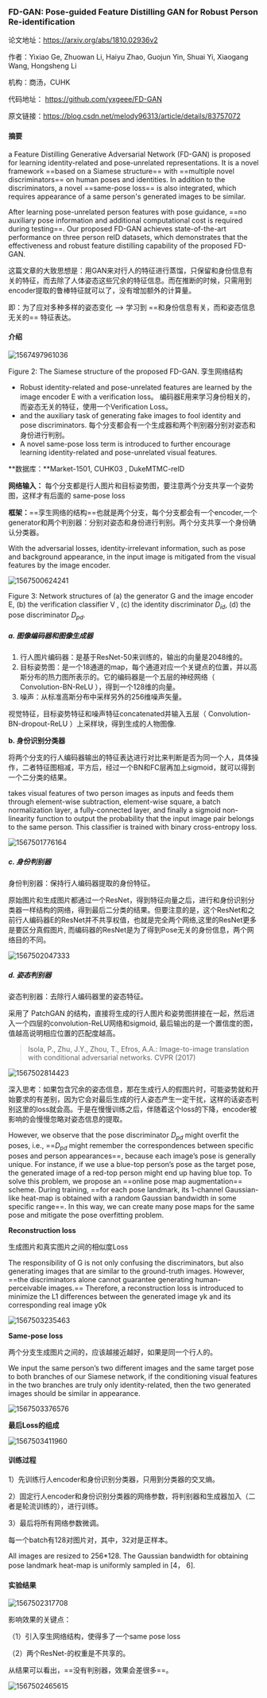 ### FD-GAN: Pose-guided Feature Distilling GAN for Robust Person Re-identification

论文地址：https://arxiv.org/abs/1810.02936v2

作者：Yixiao Ge, Zhuowan Li, Haiyu Zhao, Guojun Yin, Shuai Yi, Xiaogang Wang, Hongsheng Li

机构：商汤，CUHK

代码地址： https://github.com/yxgeee/FD-GAN

原文链接：https://blog.csdn.net/melody96313/article/details/83757072



#### 摘要

a Feature Distilling Generative Adversarial Network (FD-GAN) is proposed for learning identity-related and pose-unrelated representations. It is a novel framework ==based on a Siamese structure== with ==multiple novel discriminators== on human poses and identities. In addition to the discriminators, a novel ==same-pose loss== is also integrated, which requires appearance of a same person's generated images to be similar. 

After learning pose-unrelated person features with pose guidance, ==no auxiliary pose information and additional computational cost is required during testing==. Our proposed FD-GAN achieves state-of-the-art performance on three person reID datasets, which demonstrates that the effectiveness and robust feature distilling capability of the proposed FD-GAN.

这篇文章的大致思想是：用GAN来对行人的特征进行蒸馏，只保留和身份信息有关的特征，而去除了人体姿态这些冗余的特征信息。而在推断的时候，只需用到encoder提取的鲁棒特征就可以了，没有增加额外的计算量。

即：为了应对多种多样的姿态变化  --> 学习到 ==和身份信息有关，而和姿态信息无关的== 特征表达。

#### 介绍

![1567497961036](C:\Users\j00496872\Desktop\Notes\raw_images\1567497961036.png)

Figure 2: The Siamese structure of the proposed FD-GAN.  孪生网络结构

- Robust identity-related and pose-unrelated features are learned by the image encoder E with a verification loss。 编码器E用来学习身份相关的，而姿态无关的特征，使用一个Verification Loss。
- and the auxiliary task of generating fake images to fool identity and pose discriminators. 每个分支都会有一个生成器和两个判别器分别对姿态和身份进行判别。
- A novel same-pose loss term is introduced to further encourage learning identity-related and pose-unrelated visual features.



**数据库：**Market-1501, CUHK03 ,  DukeMTMC-reID

**网络输入：** 每个分支都是行人图片和目标姿势图，要注意两个分支共享一个姿势图，这样才有后面的 same-pose loss 

**框架：**==孪生网络的结构==也就是两个分支，每个分支都会有一个encoder,一个generator和两个判别器：分别对姿态和身份进行判别。两个分支共享一个身份确认分类器。

With the adversarial losses, identity-irrelevant information, such as pose and background appearance, in the input image is mitigated from the visual features by the image encoder.

![1567500624241](C:\Users\j00496872\Desktop\Notes\raw_images\1567500624241.png)

Figure 3: Network structures of (a) the generator G and the image encoder E, (b) the verification
classifier V , (c) the identity discriminator $D_{id}$, (d) the pose discriminator $D_{pd}$.

##### a. 图像编码器和图像生成器

1. 行人图片编码器：是基于ResNet-50来训练的，输出的向量是2048维的。
2. 目标姿势图：是一个18通道的map，每个通道对应一个关键点的位置，并以高斯分布的热力图所表示的。它的编码器是一个五层的神经网络（ Convolution-BN-ReLU ），得到一个128维的向量。
3. 噪声：从标准高斯分布中采样另外的256维噪声矢量。

视觉特征，目标姿势特征和噪声特征concatenated并输入五层（ Convolution-BN-dropout-ReLU ）上采样块，得到生成的人物图像.

**b. 身份识别分类器**

将两个分支的行人编码器输出的特征表达进行对比来判断是否为同一个人，具体操作，二者特征图相减，平方后，经过一个BN和FC层再加上sigmoid，就可以得到一个二分类的结果。

takes visual features of two person images as inputs and feeds them through element-wise subtraction, element-wise square, a batch normalization layer, a fully-connected layer, and finally a sigmoid non-linearity function to output the probability that the input image pair belongs to the same person. This classifier is trained with binary cross-entropy loss.

![1567501776164](C:\Users\j00496872\Desktop\Notes\raw_images\1567501776164.png)

##### c. 身份判别器

身份判别器：保持行人编码器提取的身份特征。

原始图片和生成图片都通过一个ResNet，得到特征向量之后，进行和身份识别分类器一样结构的网络，得到最后二分类的结果。但要注意的是，这个ResNet和之前行人编码器E的ResNet并不共享权值，也就是完全两个网络,这里的ResNet更多是要区分真假图片, 而编码器的ResNet是为了得到Pose无关的身份信息，两个网络目的不同。

![1567502047333](C:\Users\j00496872\Desktop\Notes\raw_images\1567502047333.png)

##### d. 姿态判别器

姿态判别器：去除行人编码器里的姿态特征。

采用了 PatchGAN 的结构，直接将生成的行人图片和姿势图拼接在一起，然后进入一个四层的convolution-ReLU网络和sigmoid, 最后输出的是一个置信度的图，值越高说明相应位置的匹配度越高。

> Isola, P., Zhu, J.Y., Zhou, T., Efros, A.A.: Image-to-image translation with conditional adversarial networks. CVPR (2017)

![1567502814423](C:\Users\j00496872\Desktop\Notes\raw_images\1567502814423.png)

深入思考：如果包含冗余的姿态信息，那在生成行人的假图片时，可能姿势就和开始要求的有差别，因为它会对最后生成的行人姿态产生一定干扰，这样的话姿态判别这里的loss就会高。于是在慢慢训练之后，伴随着这个loss的下降，encoder被影响的会慢慢忽略对姿态信息的提取。

However, we observe that the pose discriminator $D_{pd}$ might overfit the poses, i.e., ==$D_{pd}$ might
remember the correspondences between specific poses and person appearances==, because each image’s
pose is generally unique. For instance, if we use a blue-top person’s pose as the target pose, the
generated image of a red-top person might end up having blue top. To solve this problem, we propose
an ==online pose map augmentation== scheme. During training, ==for each pose landmark, its 1-channel
Gaussian-like heat-map is obtained with a random Gaussian bandwidth in some specific range==. In
this way, we can create many pose maps for the same pose and mitigate the pose overfitting problem.

**Reconstruction loss**

生成图片和真实图片之间的相似度Loss

The responsibility of G is not only confusing the discriminators, but also generating images that are similar to the ground-truth images. However, ==the discriminators alone cannot guarantee generating human-perceivable images.== Therefore, a reconstruction loss is introduced to minimize the L1 differences between the generated image yk and its corresponding real image y0k

![1567503235463](C:\Users\j00496872\Desktop\Notes\raw_images\1567503235463.png)

**Same-pose loss**

两个分支生成图片之间的，应该越接近越好，如果是同一个行人的。

We input the same person’s two different images and the same target pose to both branches of our Siamese network, if the conditioning visual features in the two branches are truly only identity-related, then the two generated images should be similar in appearance.

![1567503376576](C:\Users\j00496872\Desktop\Notes\raw_images\1567503376576.png)

**最后Loss的组成**

![1567503411960](C:\Users\j00496872\Desktop\Notes\raw_images\1567503411960.png)



#### 训练过程

1）先训练行人encoder和身份识别分类器，只用到分类器的交叉熵。

2）固定行人encoder和身份识别分类器的网络参数，将判别器和生成器加入（二者是轮流训练的），进行训练。

3）最后将所有网络参数微调。

每一个batch有128对图片对，其中，32对是正样本。

All images are resized to 256*128. The Gaussian bandwidth for obtaining pose landmark heat-map is uniformly sampled in [4， 6].



####  实验结果

![1567502317708](C:\Users\j00496872\Desktop\Notes\raw_images\1567502317708.png) 

影响效果的关键点：

（1）引入孪生网络结构，使得多了一个same pose loss

（2）两个ResNet-的权重是不共享的。

从结果可以看出，==没有判别器，效果会差很多==。

![1567502465615](C:\Users\j00496872\Desktop\Notes\raw_images\1567502465615.png)